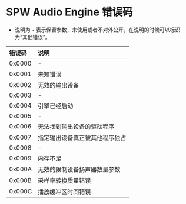 # SPW Audio Engine 错误码

* 说明为 `-` 表示保留参数，未使用或者不对外公开，在说明的时候可以标识为“其他错误”。

| 错误码 | 说明 |
|:-- |:-- |
| 0x0000 | - |
| 0x0001 | 未知错误 |
| 0x0002 | 无效的输出设备 |
| 0x0003 | - |
| 0x0004 | 引擎已经启动 |
| 0x0005 | - |
| 0x0006 | 无法找到输出设备的驱动程序 |
| 0x0007 | 指定输出设备真正被其他程序独占 |
| 0x0008 | - |
| 0x0009 | 内存不足 |
| 0x000A | 无效的限制设备扬声器数量参数 |
| 0x000B | 采样率转换质量错误 |
| 0x000C | 播放缓冲区时间错误 |
